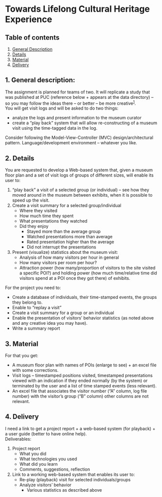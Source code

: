 # Towards Lifelong Cultural Heritage Experience 
## Table of contents
1. [General Description](#general-description)
2. [Details](#details)
3. [Material](#material)
4. [Delivery](#delivery)

## 1. General description:
The assignment is planned for teams of two. It will replicate a study that was published at PUC (reference below + appears at the data directory) – so you may follow the ideas there – or better – be more creative<sup>[1]</sup>.  
You will get visit logs and will be asked to do two things:
* analyze the logs and present information to the museum curator
* create a “play back” system that will allow re-constructing of a museum visit using the time-tagged data in the log.

Consider following the Model-View-Controller (MVC) design/architectural pattern.
Language/development environment – whatever you like.  

## 2. Details
You are requested to develop a Web-based system that, given a museum floor plan and a set of visit logs of groups of different sizes, will enable its user to:
1. “play back” a visit of a selected group (or individual) – see how they moved around in the museum between exhibits, when it is possible to speed up the visit.
2. Create a visit summary for a selected group/individual
    * Where they visited
    * How much time they spent
    * What presentations they watched
    * Did they enjoy
        * Stayed more than the average group
        * Watched presentations more than average
        * Rated presentation higher than the average
        * Did not interrupt the presentations
3. Present (visualize) statistics about the museum visit:
    * Analysis of how many visitors per hour in general
    * How many visitors per room per hour?
    * Attraction power (how many/proportion of visitors to the site visited a specific POI?) and holding power (how much time/relative time did visitors spend at a POI once they got there) of exhibits.

For the project you need to:
* Create a database of individuals, their time-stamped events, the groups they belong to.
* Enable to “replay a visit”
* Create a visit summary for a group or an individual
* Enable the presentation of visitors’ behavior statistics (as noted above and any creative idea you may have).
* Write a summary report

## 3. Material
For that you get:
* A museum floor plan with names of POIs (enlarge to see) + an excel file with some corrections.
* Visit logs – timestamped positions visited, timestamped presentations viewed with an indication if they ended normally (by the system) or terminated by the user and a list of time stamped events (less relevant).
* An excel file that associates the visitor number (“A” column, log file number) with the visitor’s group (“B” column) other columns are not relevant.

## 4. Delivery
I need a link to get a project report + a web-based system (for playback) + a user guide (better to have online help).  
Deliverables:
1. Project report
    * What you did
    * What technologies you used
    * What did you learn
    * Comments, suggestions, reflection
2. Link to a working web-based system that enables its user to:
    * Re-play (playback) visit for selected individuals/groups
    * Analyze visitors’ behavior
        * Various statistics as described above

[1]: https://doi.org/10.1007/s00779-016-0994-9 "Lanir, J., Kuflik, T., Sheidin, J., Yavin, N., Leiderman, K., & Segal, M. (2017). Visualizing museum visitors’ behavior: Where do they go and what do they do there?. Personal and Ubiquitous Computing, 21(2), 313-326."